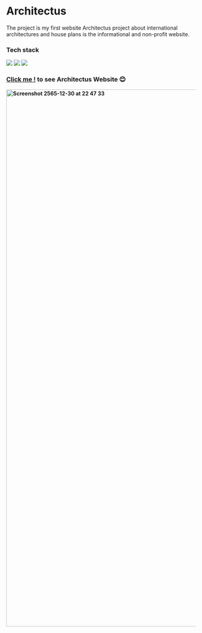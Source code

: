 # Architectus

The project is my first website Architectus project about international architectures and house plans is the informational and non-profit website.

### Tech stack
<a href="https://www.w3schools.com/html/"><img src="https://img.shields.io/badge/HTML5-E34F26?style=for-the-badge&logo=html5&logoColor=white" /></a> <a href="https://www.w3schools.com/css/"><img src="https://img.shields.io/badge/CSS3-1572B6?style=for-the-badge&logo=css3&logoColor=white" /></a> <a href="https://www.w3schools.com/js/"><img src="https://img.shields.io/badge/JavaScript-323330?style=for-the-badge&logo=javascript&logoColor=F7DF1E" /></a>

### <a href="https://architectus.netlify.app/index.html"><b>Click me !<b/></a> to see Architectus Website 😊
<a href="https://architectus.netlify.app/index.html">
  <img width="1424" alt="Screenshot 2565-12-30 at 22 47 33" src="https://user-images.githubusercontent.com/78303835/210088243-650f19f8-8a5e-4b7b-86b3-a19e727da232.png">
</a>
